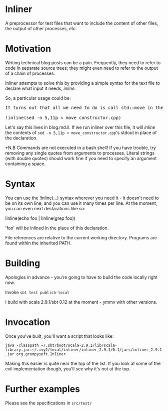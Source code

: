 Inliner
=======

A preprocessor for test files that want to include the content of other files, the output of other processes, etc.

Motivation
==========

Writing technical blog posts can be a pain. Frequently, they need to refer to code in separate source trees; they might even need to refer to the output of a chain of processes.

Inliner attempts to solve this by providing a simple syntax for the text file to declare what input it needs, *inline*.

So, a particular usage could be:

<pre>
It turns out that all we need to do is call std::move in the constructor, as in

!inline(sed -n 5,11p < move_constructor.cpp)
</pre>

Let's say this lives in blog.md.il. If we run inliner over this file, it will *inline* the contents of `sed -n 5,11p < move_constructor.cpp`'s stdout in place of the declaration.

*N.B Commands are not executed in a bash shell! If you have trouble, try removing any single quotes from arguments to processes. Literal strings (with double quotes) should work fine if you need to specify an argument containing a space.

Syntax
======

You can use the !inline(...) syntax wherever you need it - it doesn't need to be on its own line, and you can use it many times per line. At the moment, you can even next declarations like so:

!inline(echo foo | !inline(grep foo))

'foo' will be inlined in the place of this declaration.

File references are relative to the current working directory. Programs are found within the inherited PATH.

Building
========

Apologies in advance - you're going to have to build the code locally right now.

Invoke `sbt test publish-local` 

I build with scala 2.9.1/sbt 0.12 at the moment - ymmv with other versions.

Invocation
==========
Once you've built, you'll want a script that looks like:

`java -classpath ~/.sbt/boot/scala-2.9.1/lib/scala-library.jar:~/.ivy2/local/inliner/inliner_2.9.1/0.1/jars/inliner_2.9.1.jar org.grumpysoft.Inliner`

Making this easier is quite near the top of the list. If you look at some of the evil implementation though, you'll see why it's not at the top.

Further examples
================

Please see the specifications in `src/test/`
